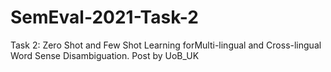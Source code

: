 # SemEval-2021-Task-2
 Task 2: Zero Shot and Few Shot Learning forMulti-lingual and Cross-lingual Word Sense Disambiguation. Post by UoB_UK
